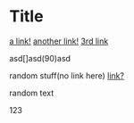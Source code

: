 # Title

[a link!](https://something.com)
[another link!](some-page.html)
[3rd link](www.google.com)


[](0)

asd[]asd(90)asd




random stuff(no link here)
[link?](facebook.com)


random text

[](90)123
